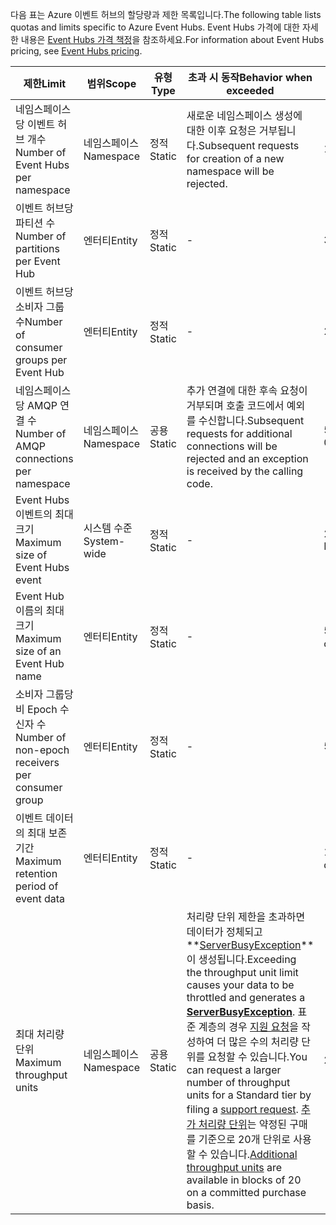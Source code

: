 <span data-ttu-id="662b7-101">다음 표는 Azure 이벤트 허브의 할당량과 제한 목록입니다.</span><span class="sxs-lookup"><span data-stu-id="662b7-101">The following table lists quotas and limits specific to Azure Event Hubs.</span></span> <span data-ttu-id="662b7-102">Event Hubs 가격에 대한 자세한 내용은 [Event Hubs 가격 책정](https://azure.microsoft.com/pricing/details/event-hubs/)을 참조하세요.</span><span class="sxs-lookup"><span data-stu-id="662b7-102">For information about Event Hubs pricing, see [Event Hubs pricing](https://azure.microsoft.com/pricing/details/event-hubs/).</span></span>

| <span data-ttu-id="662b7-103">제한</span><span class="sxs-lookup"><span data-stu-id="662b7-103">Limit</span></span> | <span data-ttu-id="662b7-104">범위</span><span class="sxs-lookup"><span data-stu-id="662b7-104">Scope</span></span> | <span data-ttu-id="662b7-105">유형</span><span class="sxs-lookup"><span data-stu-id="662b7-105">Type</span></span> | <span data-ttu-id="662b7-106">초과 시 동작</span><span class="sxs-lookup"><span data-stu-id="662b7-106">Behavior when exceeded</span></span> | <span data-ttu-id="662b7-107">값</span><span class="sxs-lookup"><span data-stu-id="662b7-107">Value</span></span> |
| --- | --- | --- | --- | --- |
| <span data-ttu-id="662b7-108">네임스페이스당 이벤트 허브 개수</span><span class="sxs-lookup"><span data-stu-id="662b7-108">Number of Event Hubs per namespace</span></span> |<span data-ttu-id="662b7-109">네임스페이스</span><span class="sxs-lookup"><span data-stu-id="662b7-109">Namespace</span></span> |<span data-ttu-id="662b7-110">정적</span><span class="sxs-lookup"><span data-stu-id="662b7-110">Static</span></span> |<span data-ttu-id="662b7-111">새로운 네임스페이스 생성에 대한 이후 요청은 거부됩니다.</span><span class="sxs-lookup"><span data-stu-id="662b7-111">Subsequent requests for creation of a new namespace will be rejected.</span></span> |<span data-ttu-id="662b7-112">10</span><span class="sxs-lookup"><span data-stu-id="662b7-112">10</span></span> |
| <span data-ttu-id="662b7-113">이벤트 허브당 파티션 수</span><span class="sxs-lookup"><span data-stu-id="662b7-113">Number of partitions per Event Hub</span></span> |<span data-ttu-id="662b7-114">엔터티</span><span class="sxs-lookup"><span data-stu-id="662b7-114">Entity</span></span> |<span data-ttu-id="662b7-115">정적</span><span class="sxs-lookup"><span data-stu-id="662b7-115">Static</span></span> |- |<span data-ttu-id="662b7-116">32</span><span class="sxs-lookup"><span data-stu-id="662b7-116">32</span></span> |
| <span data-ttu-id="662b7-117">이벤트 허브당 소비자 그룹 수</span><span class="sxs-lookup"><span data-stu-id="662b7-117">Number of consumer groups per Event Hub</span></span> |<span data-ttu-id="662b7-118">엔터티</span><span class="sxs-lookup"><span data-stu-id="662b7-118">Entity</span></span> |<span data-ttu-id="662b7-119">정적</span><span class="sxs-lookup"><span data-stu-id="662b7-119">Static</span></span> |- |<span data-ttu-id="662b7-120">20</span><span class="sxs-lookup"><span data-stu-id="662b7-120">20</span></span> |
| <span data-ttu-id="662b7-121">네임스페이스당 AMQP 연결 수</span><span class="sxs-lookup"><span data-stu-id="662b7-121">Number of AMQP connections per namespace</span></span> |<span data-ttu-id="662b7-122">네임스페이스</span><span class="sxs-lookup"><span data-stu-id="662b7-122">Namespace</span></span> |<span data-ttu-id="662b7-123">공용</span><span class="sxs-lookup"><span data-stu-id="662b7-123">Static</span></span> |<span data-ttu-id="662b7-124">추가 연결에 대한 후속 요청이 거부되며 호출 코드에서 예외를 수신합니다.</span><span class="sxs-lookup"><span data-stu-id="662b7-124">Subsequent requests for additional connections will be rejected and an exception is received by the calling code.</span></span> |<span data-ttu-id="662b7-125">5, 000</span><span class="sxs-lookup"><span data-stu-id="662b7-125">5,000</span></span> |
| <span data-ttu-id="662b7-126">Event Hubs 이벤트의 최대 크기</span><span class="sxs-lookup"><span data-stu-id="662b7-126">Maximum size of Event Hubs event</span></span>|<span data-ttu-id="662b7-127">시스템 수준</span><span class="sxs-lookup"><span data-stu-id="662b7-127">System-wide</span></span> |<span data-ttu-id="662b7-128">정적</span><span class="sxs-lookup"><span data-stu-id="662b7-128">Static</span></span> |- |<span data-ttu-id="662b7-129">256 KB</span><span class="sxs-lookup"><span data-stu-id="662b7-129">256 KB</span></span> |
| <span data-ttu-id="662b7-130">Event Hub 이름의 최대 크기</span><span class="sxs-lookup"><span data-stu-id="662b7-130">Maximum size of an Event Hub name</span></span> |<span data-ttu-id="662b7-131">엔터티</span><span class="sxs-lookup"><span data-stu-id="662b7-131">Entity</span></span> |<span data-ttu-id="662b7-132">정적</span><span class="sxs-lookup"><span data-stu-id="662b7-132">Static</span></span> |- |<span data-ttu-id="662b7-133">50자</span><span class="sxs-lookup"><span data-stu-id="662b7-133">50 characters</span></span> |
| <span data-ttu-id="662b7-134">소비자 그룹당 비 Epoch 수신자 수</span><span class="sxs-lookup"><span data-stu-id="662b7-134">Number of non-epoch receivers per consumer group</span></span> |<span data-ttu-id="662b7-135">엔터티</span><span class="sxs-lookup"><span data-stu-id="662b7-135">Entity</span></span> |<span data-ttu-id="662b7-136">정적</span><span class="sxs-lookup"><span data-stu-id="662b7-136">Static</span></span> |- |<span data-ttu-id="662b7-137">5</span><span class="sxs-lookup"><span data-stu-id="662b7-137">5</span></span> |
| <span data-ttu-id="662b7-138">이벤트 데이터의 최대 보존 기간</span><span class="sxs-lookup"><span data-stu-id="662b7-138">Maximum retention period of event data</span></span> |<span data-ttu-id="662b7-139">엔터티</span><span class="sxs-lookup"><span data-stu-id="662b7-139">Entity</span></span> |<span data-ttu-id="662b7-140">정적</span><span class="sxs-lookup"><span data-stu-id="662b7-140">Static</span></span> |- |<span data-ttu-id="662b7-141">1-7일</span><span class="sxs-lookup"><span data-stu-id="662b7-141">1-7 days</span></span> |
| <span data-ttu-id="662b7-142">최대 처리량 단위</span><span class="sxs-lookup"><span data-stu-id="662b7-142">Maximum throughput units</span></span> |<span data-ttu-id="662b7-143">네임스페이스</span><span class="sxs-lookup"><span data-stu-id="662b7-143">Namespace</span></span> |<span data-ttu-id="662b7-144">공용</span><span class="sxs-lookup"><span data-stu-id="662b7-144">Static</span></span> |<span data-ttu-id="662b7-145">처리량 단위 제한을 초과하면 데이터가 정체되고 **[ServerBusyException](/dotnet/api/microsoft.servicebus.messaging.serverbusyexception)**이 생성됩니다.</span><span class="sxs-lookup"><span data-stu-id="662b7-145">Exceeding the throughput unit limit causes your data to be throttled and generates a **[ServerBusyException](/dotnet/api/microsoft.servicebus.messaging.serverbusyexception)**.</span></span> <span data-ttu-id="662b7-146">표준 계층의 경우 [지원 요청](/azure/azure-supportability/how-to-create-azure-support-request)을 작성하여 더 많은 수의 처리량 단위를 요청할 수 있습니다.</span><span class="sxs-lookup"><span data-stu-id="662b7-146">You can request a larger number of throughput units for a Standard tier by filing a [support request](/azure/azure-supportability/how-to-create-azure-support-request).</span></span> <span data-ttu-id="662b7-147">[추가 처리량 단위](../articles/event-hubs/event-hubs-auto-inflate.md)는 약정된 구매를 기준으로 20개 단위로 사용할 수 있습니다.</span><span class="sxs-lookup"><span data-stu-id="662b7-147">[Additional throughput units](../articles/event-hubs/event-hubs-auto-inflate.md) are available in blocks of 20 on a committed purchase basis.</span></span> |<span data-ttu-id="662b7-148">20</span><span class="sxs-lookup"><span data-stu-id="662b7-148">20</span></span> |

